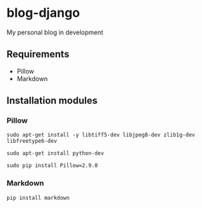 # blog-django
My personal blog in development

## Requirements

- Pillow
- Markdown

## Installation modules

### Pillow

```
sudo apt-get install -y libtiff5-dev libjpeg8-dev zlib1g-dev libfreetype6-dev

sudo apt-get install python-dev

sudo pip install Pillow=2.9.0
```

### Markdown

```
pip install markdown
```
